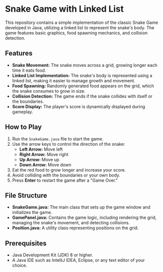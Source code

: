 # Snake Game with Linked List

This repository contains a simple implementation of the classic Snake Game developed in Java, utilizing a linked list to represent the snake's body. The game features basic graphics, food spawning mechanics, and collision detection.

## Features

- **Snake Movement:** The snake moves across a grid, growing longer each time it eats food.
- **Linked List Implementation:** The snake's body is represented using a linked list, making it easier to manage growth and movement.
- **Food Spawning:** Randomly generated food appears on the grid, which the snake consumes to grow in size.
- **Collision Detection:** The game ends if the snake collides with itself or the boundaries.
- **Score Display:** The player's score is dynamically displayed during gameplay.

## How to Play

1. Run the `SnakeGame.java` file to start the game.
2. Use the arrow keys to control the direction of the snake:
   - **Left Arrow:** Move left
   - **Right Arrow:** Move right
   - **Up Arrow:** Move up
   - **Down Arrow:** Move down
3. Eat the red food to grow longer and increase your score.
4. Avoid colliding with the boundaries or your own body.
5. Press **Enter** to restart the game after a "Game Over."

## File Structure

- **SnakeGame.java:** The main class that sets up the game window and initializes the game.
- **GamePanel.java:** Contains the game logic, including rendering the grid, managing the snake's movement, and detecting collisions.
- **Position.java:** A utility class representing positions on the grid.

## Prerequisites

- Java Development Kit (JDK) 8 or higher.
- A Java IDE such as IntelliJ IDEA, Eclipse, or any text editor of your choice.
